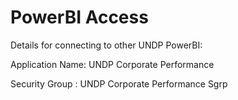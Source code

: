 # PowerBI Access

Details for connecting to other UNDP PowerBI:



Application Name: UNDP Corporate Performance

Security Group : UNDP Corporate Performance Sgrp
